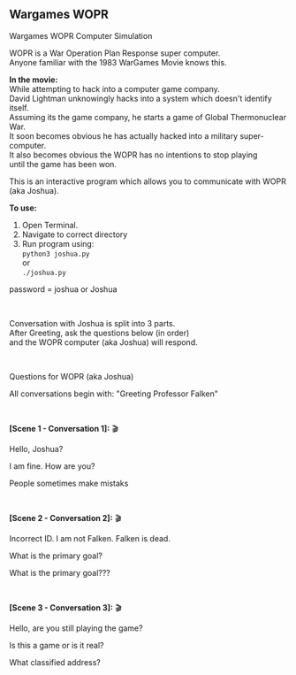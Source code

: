 ## Wargames WOPR

Wargames WOPR Computer Simulation

WOPR is a War Operation Plan Response super computer.  
Anyone familiar with the 1983 WarGames Movie knows this.  

**In the movie:**  
While attempting to hack into a computer game company.  
David Lightman unknowingly hacks into a system which doesn't identify itself.  
Assuming its the game company, he starts a game of Global Thermonuclear War.  
It soon becomes obvious he has actually hacked into a military super-computer.    
It also becomes obvious the WOPR has no intentions to stop playing  
until the game has been won.  

This is an interactive program which allows you
to communicate with WOPR (aka Joshua). 

**To use:**    
1. Open Terminal.  
2. Navigate to correct directory  
3. Run program using:  
`python3 joshua.py`    
or  
`./joshua.py`

password = joshua or Joshua  

<br>

Conversation with Joshua is split into 3 parts.  
After Greeting, ask the questions below (in order)     
and the WOPR computer (aka Joshua) will respond.  
 
<br>

Questions for WOPR (aka Joshua)  

All conversations begin with: "Greeting Professor Falken"  

<br>

**[Scene 1 - Conversation 1]:** :clapper:  

Hello, Joshua?

I am fine. How are you?

People sometimes make mistaks  

<br>

**[Scene 2 - Conversation 2]:** :clapper:    

Incorrect ID. I am not Falken. Falken is dead.

What is the primary goal?

What is the primary goal???

<br>

**[Scene 3 - Conversation 3]:** :clapper:    

Hello, are you still playing the game?

Is this a game or is it real?

What classified address?  

<br>
